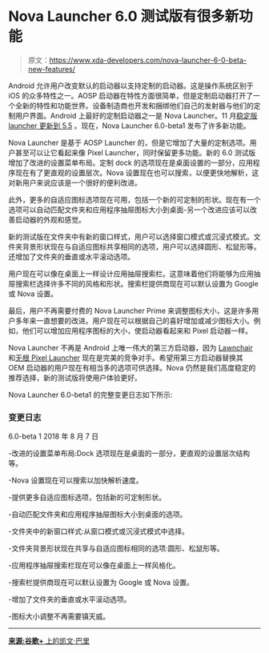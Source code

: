 # Nova Launcher 6.0 测试版有很多新功能

> 原文：<https://www.xda-developers.com/nova-launcher-6-0-beta-new-features/>

Android 允许用户改变默认的启动器以支持定制的启动器。这是操作系统区别于 iOS 的众多特性之一。AOSP 启动器在特性方面很简单，但是定制启动器打开了一个全新的特性和功能世界。设备制造商也开发和捆绑他们自己的发射器与他们的定制用户界面。Android 上最好的定制启动器之一是 Nova Launcher。11 月[稳定版 launcher 更新到 5.5](https://www.xda-developers.com/nova-launcher-stable-updated-adds-adaptive-icons/) 。现在，Nova Launcher 6.0-beta1 发布了许多新功能。

Nova Launcher 是基于 AOSP Launcher 的，但是它增加了大量的定制选项。用户甚至可以让它看起来像 Pixel Launcher，同时保留更多功能。新的 6.0 测试版增加了改进的设置菜单布局。定制 dock 的选项现在是桌面设置的一部分，应用程序现在有了更直观的设置层次。Nova 设置现在也可以搜索，以便更快地解析，这对新用户来说应该是一个很好的便利改进。

此外，更多的自适应图标选项现在可用，包括一个新的可定制的形状。现在有一个选项可以自动匹配文件夹和应用程序抽屉图标大小到桌面-另一个改进应该可以改善启动器的外观和感觉。

新的测试版在文件夹中有新的窗口样式，用户可以选择窗口模式或沉浸式模式。文件夹背景形状现在与自适应图标共享相同的选项，用户可以选择圆形、松鼠形等。还增加了文件夹的垂直或水平滚动选项。

用户现在可以像在桌面上一样设计应用抽屉搜索栏。这意味着他们将能够为应用抽屉搜索栏选择许多不同的风格和形状。搜索栏提供商现在可以默认设置为 Google 或 Nova 设置。

最后，用户不再需要付费的 Nova Launcher Prime 来调整图标大小，这是许多用户多年来一直想要的改进。用户现在可以根据自己的喜好增加或减少图标大小。例如，他们可以增加应用程序图标的大小，使启动器看起来和 Pixel 启动器一样。

Nova Launcher 不再是 Android 上唯一伟大的第三方启动器，因为 [Lawnchair](https://www.xda-developers.com/lawnchair-v1-stable-pixel-launcher/) 和[无根 Pixel Launcher](https://www.xda-developers.com/rootless-pixel-launcher-3-6-theme-selection-notch/) 现在是完美的竞争对手。希望用第三方启动器替换其 OEM 启动器的用户现在有相当多的选项可供选择。Nova 仍然是我们高度稳定的推荐选择，新的测试版将使用户体验更好。

Nova Launcher 6.0-beta1 的完整变更日志如下所示:

### 变更日志

6.0-beta 1 2018 年 8 月 7 日

-改进的设置菜单布局:Dock 选项现在是桌面的一部分，更直观的设置层次结构等。

-Nova 设置现在可以搜索以加快解析速度。

-提供更多自适应图标选项，包括新的可定制形状。

-自动匹配文件夹和应用程序抽屉图标大小到桌面的选项。

-文件夹中的新窗口样式:从窗口模式或沉浸式模式中选择。

-文件夹背景形状现在共享与自适应图标相同的选项:圆形、松鼠形等。

-应用程序抽屉搜索栏现在可以像在桌面上一样风格化。

-搜索栏提供商现在可以默认设置为 Google 或 Nova 设置。

-增加了文件夹的垂直或水平滚动选项。

-图标大小调整不再需要镇天威。

* * *

[**来源:谷歌+** 上的凯文·巴里](https://plus.google.com/+KevinBarry/posts/JPwMjjYUm8s)